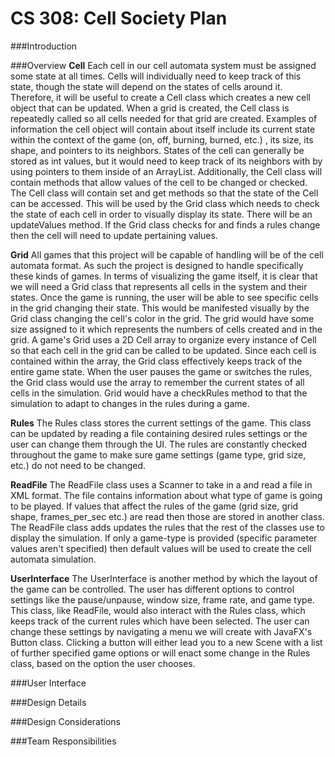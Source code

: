 CS 308: Cell Society Plan
====================

###Introduction

###Overview
**Cell**
	Each cell in our cell automata system must be assigned some state at all times. Cells will individually need to keep track of this state, though the state will depend on the states of cells around it. Therefore, it will be useful to create a Cell class which creates a new cell object that can be updated. When a grid is created, the Cell class is repeatedly called so all cells needed for that grid are created. Examples of information the cell object will contain about itself include its current state within the context of the game (on, off, burning, burned, etc.) , its size, its shape, and pointers to its neighbors. States of the cell can generally be stored as int values, but it would need to keep track of its neighbors with by using pointers to them inside of an ArrayList. 
	Additionally, the Cell class will contain methods that allow values of the cell to be changed or checked. The Cell class will contain set and get methods so that the state of the Cell can be accessed. This will be used by the Grid class which needs to check the state of each cell in order to visually display its state. There will be an updateValues method. If the Grid class checks for and finds a rules change then the cell will need to update pertaining values. 

**Grid**
	All games that this project will be capable of handling will be of the cell automata format. As such the project is designed to handle specifically these kinds of games. In terms of visualizing the game itself, it is clear that we will need a Grid class that represents all cells in the system and their states. Once the game is running, the user will be able to see specific cells in the grid changing their state. This would be manifested visually by the Grid class changing the cell's color in the grid. 
	The grid would have some size assigned to it which represents the numbers of cells created and in the grid. A game's Grid uses a 2D Cell array to organize every instance of Cell so that each cell in the grid can be called to be updated. Since each cell is contained within the array, the Grid class effectively keeps track of the entire game state. When the user pauses the game or switches the rules, the Grid class would use the array to remember the current states of all cells in the simulation. Grid would have a checkRules method to that the simulation to adapt to changes in the rules during a game. 

**Rules**
	The Rules class stores the current settings of the game. This class can be updated by reading a file containing desired rules settings or the user can change them through the UI. The rules are constantly checked throughout the game to make sure game settings (game type, grid size, etc.) do not need to be changed. 

**ReadFile**
	The ReadFile class uses a Scanner to take in a and read a file in XML format. The file contains information about what type of game is going to be played. If values that affect the rules of the game (grid size, grid shape, frames_per_sec etc.) are read then those are stored in another class. The ReadFile class adds updates the rules that the rest of the classes use to display the simulation. If only a game-type is provided (specific parameter values aren't specified) then default values will be used to create the cell automata simulation.

**UserInterface**
	The UserInterface is another method by which the layout of the game can be controlled. The user has different options to control settings like the pause/unpause, window size, frame rate, and game type. This class, like ReadFile, would also interact with the Rules class, which keeps track of the current rules which have been selected. The user can change these settings by navigating a menu we will create with JavaFX's Button class. Clicking a button will either lead you to a new Scene with a list of further specified game options or will enact some change in the Rules class, based on the option the user chooses.

###User Interface

###Design Details


###Design Considerations


###Team Responsibilities